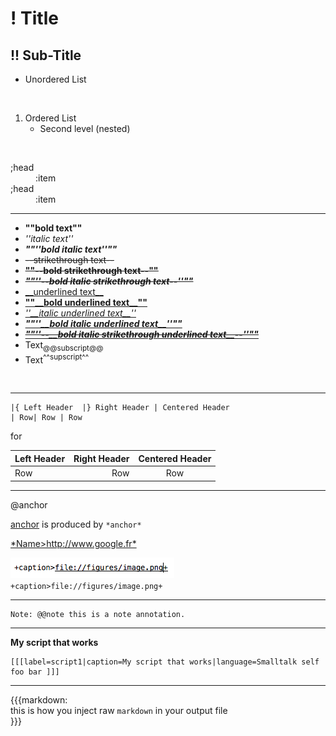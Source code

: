 

# \! Title


## \!\! Sub\-Title



-  Unordered List

&nbsp;

1.  Ordered List
    -  Second level \(nested\)


&nbsp;
<dl><dt>;head
</dt><dd>:item</dd><dt>;head
</dt><dd>:item</dd></dl>


---



-  **""bold text""**
-  *''italic text''*
-  ***""''bold italic text''""***
-  ~~<del>\-\-strikethrough text\-\-</del>~~
-  **~~<del>""\-\-bold strikethrough text\-\-""</del>~~**
-  ***~~<del>""''\-\-bold italic strikethrough text\-\-''""</del>~~***
-  <span style="text-decoration:underline"><u>\_\_underlined text\_\_</u></span>
-  **<span style="text-decoration:underline"><u>""\_\_bold underlined text\_\_""</u></span>**
-  *<span style="text-decoration:underline"><u>''\_\_italic underlined text\_\_''</u></span>*
-  ***<span style="text-decoration:underline"><u>""''\_\_bold italic underlined text\_\_''""</u></span>***
-  ***~~<del><span style="text-decoration:underline"><u>""''\-\-\_\_bold italic strikethrough underlined text\_\_\-\-''""</u></span></del>~~***
-  Text<sub>@@subscript@@</sub>
-  Text<sup>^^supscript^^</sup>

&nbsp;


---



```
|{ Left Header 	|} Right Header | Centered Header
| Row| Row | Row
```


for 

|  Left Header  |  Right Header  |  Centered Header
| :---| ---:| :---:
|  Row  |  Row  |  Row




---

@anchor<a name="anchor"></a>

[anchor](#anchor) is produced by `*anchor*`

[\*Name>http://www\.google\.fr\*](http://www.google.com)

<a name=""></a>![](figures/image.png "caption") `+caption>file://figures/image.png+`


---




    Note: @@note this is a note annotation.




---


<a name="script1"></a>**My script that works**

```smalltalk
[[[label=script1|caption=My script that works|language=Smalltalk self foo bar ]]]
```




---





{{{markdown:<br>
this is how you inject raw `markdown` in your output file
<br>\}\}\}



